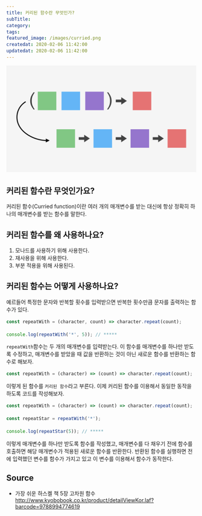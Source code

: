 ```yaml
---
title: 커리된 함수란 무엇인가?
subTitle:
category:
tags:
featured_image: /images/curried.png
createdat: 2020-02-06 11:42:00
updatedat: 2020-02-06 11:42:00
---
```


![](/images/curried.png)

## 커리된 함수란 무엇인가요?

커리된 함수(Curried function)이란 여러 개의 매개변수를 받는 대신에 항상 정확히 하나의 매개변수를 받는 함수를 말한다.

## 커리된 함수를 왜 사용하나요?

1. 모나드를 사용하기 위해 사용한다.
2. 재사용을 위해 사용한다.
3. 부분 적용을 위해 사용된다.

## 커리된 함수는 어떻게 사용하나요?

예르들어 특정한 문자와 반복할 횟수를 입력받으면 반복한 횟수만큼 문자를 출력하는 함수가 있다.

```js
const repeatWith = (character, count) => character.repeat(count);

console.log(repeatWith('*', 5)); // *****
```

`repeatWith`함수는 두 개의 매개변수를 입력받는다. 이 함수를 매개변수를 하나만 받도록 수정하고, 매개변수를 받았을 때 값을 반환하는 것이 아닌 새로운 함수를 반환하는 함수로 해보자.

```js
const repeatWith = (character) => (count) => character.repeat(count);
```

이렇게 된 함수를 `커리된 함수`라고 부른다. 이제 커리된 함수를 이용해서 동일한 동작을 하도록 코드를 작성해보자.

```js
const repeatWith = (character) => (count) => character.repeat(count);

const repeatStar = repeatWith('*');

console.log(repeatStar(5)); // *****
```

이렇게 매개변수를 하나만 받도록 함수를 작성했고, 매개변수를 다 채우기 전에 함수를 호출하면 해당 매개변수가 적용된 새로운 함수를 반환한다. 반환된 함수를 실행하면 전에 입력했던 변수를 함수가 가지고 있고 이 변수를 이용해서 함수가 동작한다.

## Source

* 가장 쉬운 하스켈 책 5장 고차원 함수 <http://www.kyobobook.co.kr/product/detailViewKor.laf?barcode=9788994774619>
